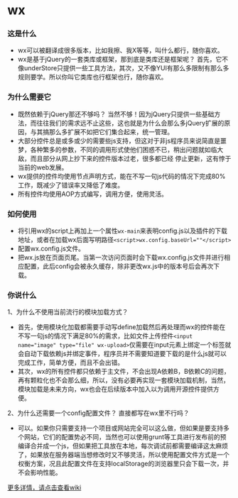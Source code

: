wx
===

### 这是什么
- wx可以被翻译成很多版本，比如我擦、我X等等，叫什么都行，随你喜欢。
- wx是基于jQuery的一套类库或框架，那到底是类库还是框架呢？ 首先，它不像underStore只提供一些工具方法，其次，又不像YUI有那么多限制有那么多规则要学。所以你叫它类库也行框架也行，随你喜欢。

### 为什么需要它
- 既然依赖于jQuery那还不够吗？ 当然不够！因为jQuery只提供一些基础方法，而往往我们的需求远不止这些，这也就是为什么会那么多jQuery扩展的原因，与其搞那么多扩展不如把它们集合起来，统一管理。
- 大部分控件总是或多或少的需要些js支持，但这对于非js程序员来说简直是噩梦，各种繁多的参数，不同的调用形式使他们困惑不已，稍出问题就如临大敌，而且部分从网上抄下来的控件版本过老，很多都已经 停止更新，这有悖于当前的web发展。
- wx提供的控件均使用节点声明方式，能在不写一句js代码的情况下完成80%工作，既减少了错误率又降低了难度。
- 所有控件均使用AOP方式编写，调用方便，使用灵活。

### 如何使用
- 将引用wx的script上再加上一个属性`wx-main`来表明config.js以及插件的下载地址，或者在加载wx后面写明路径`<script>wx.config.baseUrl=""</script>`
- 配置wx.config.js文件。
- 把wx.js放在页面页尾。当第一次访问页面时会下载wx.config.js文件并进行相应配置，此后config会被永久缓存，除非更改wx.js中的版本号后会再次下载。

### 你说什么
1、为什么不使用当前流行的模块加载方式？ <br>
- 首先，使用模块化加载都需要手动写define加载然后再处理而wx的控件能在不写一句js的情况下满足80%的需求，比如文件上传控件`<input name="image" type="file" wx-upload>`仅需要在input元素上绑定一个标签就会自动下载依赖js并绑定事件，程序员并不需要知道要下载的是什么js就可以完成工作，简单方便，而且不会出错。
- 其次，wx的所有控件都只依赖于主文件，不会出现A依赖B，B依赖C的问题，再有颗粒化也不会那么细，所以，没有必要再实现一套模块加载机制，当然，模块加载是未来方向，wx也会在后续版本中加入以为调用开源控件提供方便。<br>

2、为什么还需要一个config配置文件？ 直接都写在wx里不行吗？<br>
- 可以。如果你只需要支持一个项目或网站完全可以这么做，但如果是要支持多个网站，它们的配置势必不同，当然也可以使用grunt等工具进行发布前的预编译合并成一个js，但如果把工具放在本地，每次调试前都需要编译这太麻烦了，如果放在服务器端当想修改时又不够灵活，所以使用配置文件方式是一个权衡方案，况且此配置文件在支持localStorage的浏览器里只会下载一次，并不会影响性能。

<a href="https://github.com/xu-yong/wx/wiki">更多详情，请点击查看wiki</a>
